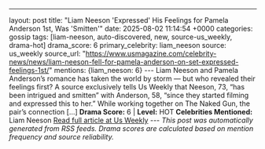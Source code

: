 ---
layout: post
title: "Liam Neeson 'Expressed' His Feelings for Pamela Anderson 1st, Was 'Smitten'"
date: 2025-08-02 11:14:54 +0000
categories: gossip
tags: [liam-neeson, auto-discovered, new, source-us_weekly, drama-hot]
drama_score: 6
primary_celebrity: liam_neeson
source: us_weekly
source_url: "https://www.usmagazine.com/celebrity-news/news/liam-neeson-fell-for-pamela-anderson-on-set-expressed-feelings-1st/"
mentions: {liam_neeson: 6} --- Liam Neeson and Pamela Anderson’s romance has taken the world by storm — but who revealed their feelings first? A source exclusively tells Us Weekly that Neeson, 73, “has been intrigued and smitten” with Anderson, 58, “since they started filming and expressed this to her.” While working together on The Naked Gun, the pair’s connection […] **Drama Score:** 6 | **Level:** HOT **Celebrities Mentioned:** Liam Neeson [Read full article at Us Weekly](https://www.usmagazine.com/celebrity-news/news/liam-neeson-fell-for-pamela-anderson-on-set-expressed-feelings-1st/) --- *This post was automatically generated from RSS feeds. Drama scores are calculated based on mention frequency and source reliability.*